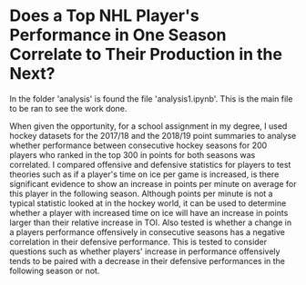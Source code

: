 # Does a Top NHL Player's Performance in One Season Correlate to Their Production in the Next?
In the folder 'analysis' is found the file 'analysis1.ipynb'.  This is the main file to be ran to see the work done. 

When given the opportunity, for a school assignment in my degree, I used hockey datasets for the 2017/18 and the 2018/19 point summaries to analyse whether performance between consecutive hockey seasons for 200 players who ranked in the top 300 in points for both seasons was correlated. 
I compared offensive and defensive statistics for players to test theories such as if a player's time on ice per game is increased, is there significant evidence to show an increase in points per minute on average for this player in the following season.  Although points per minute is not a typical statistic looked at in the hockey world, it can be used to determine whether a player with increased time on ice will have an increase in points larger than their relative increase in TOI.
Also tested is whether a change in a players performance offensively in consecutive seasons has a negative correlation in their defensive performance.  This is tested to consider questions such as whether players' increase in performance offensively tends to be paired with a decrease in their defensive performances in the following season or not.
